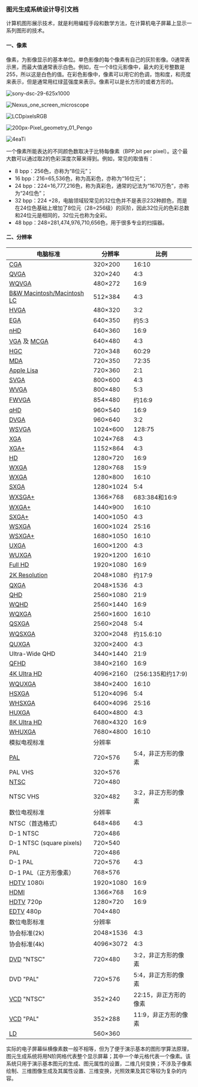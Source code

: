 ### 图元生成系统设计导引文档

计算机图形展示技术，就是利用编程手段和数学方法，在计算机电子屏幕上显示一系列图形的技术。

#### 一、像素

像素，为影像显示的基本单位。单色影像的每个像素有自己的灰阶影像。0通常表示黑，而最大值通常表示白色。例如，在一个8位元影像中，最大的无号整数是255，所以这是白色的值。在彩色影像中，像素可以用它的色调，饱和度，和亮度来表示，但是通常用红绿蓝强度来表示。像素可以是长方形的或者方形的。

![sony-dsc-29-625x1000](.\images\sony-dsc-29-625x1000.jpg)

![Nexus_one_screen_microscope](.\images\Nexus_one_screen_microscope.jpg)

![LCDpixelsRGB](.\images\LCDpixelsRGB.jpg)

![200px-Pixel_geometry_01_Pengo](.\images\200px-Pixel_geometry_01_Pengo.jpg)

![4eaTi](.\images\4eaTi.jpg)

一个像素所能表达的不同颜色数取决于比特每像素（BPP,bit per pixel）。这个最大数可以通过取2的色彩深度次幂来得到。例如，常见的取值有：

- 8 bpp：256色，亦称为“8位元”；
- 16 bpp：216=65,536色，称为高彩色，亦称为“16位元”；
- 24 bpp：224=16,777,216色，称为真彩色，通常的记法为“1670万色”，亦称为“24位色”；
- 32 bpp：224 +28，电脑领域较常见的32位色并不是表示232种颜色，而是在24位色基础上增加了8位元（28=256级）的灰阶，因此32位元的色彩总数和24位元是相同的，32位元也称为全彩。
- 48 bpp：248=281,474,976,710,656色，用于很多专业的扫描器。




#### 二、分辨率

| 电脑标准                                     | 分辨率       | 比例              |
| ---------------------------------------- | --------- | --------------- |
| [CGA](https://zh.wikipedia.org/wiki/%E5%BD%A9%E8%89%B2%E5%9B%BE%E5%BD%A2%E9%80%82%E9%85%8D%E5%99%A8) | 320×200   | 16:10           |
| [QVGA](https://zh.wikipedia.org/wiki/QVGA) | 320×240   | 4:3             |
| [WQVGA](https://zh.wikipedia.org/w/index.php?title=WQVGA&action=edit&redlink=1) | 480×272   | 16:9            |
| [B&W Macintosh/Macintosh LC](https://zh.wikipedia.org/wiki/Mac%E9%9B%BB%E8%85%A6) | 512×384   | 4:3             |
| [HVGA](https://zh.wikipedia.org/wiki/%E8%A7%86%E9%A2%91%E5%9B%BE%E5%BD%A2%E9%98%B5%E5%88%97) | 480×320   | 3:2             |
| [EGA](https://zh.wikipedia.org/w/index.php?title=Enhanced_Graphics_Adapter&action=edit&redlink=1) | 640×350   | 约5:3            |
| [nHD](https://zh.wikipedia.org/w/index.php?title=NHD&action=edit&redlink=1) | 640×360   | 16:9            |
| [VGA](https://zh.wikipedia.org/wiki/VGA) 及 [MCGA](https://zh.wikipedia.org/wiki/%E5%A4%9A%E8%89%B2%E5%9B%BE%E5%BD%A2%E9%80%82%E9%85%8D%E5%99%A8) | 640×480   | 4:3             |
| [HGC](https://zh.wikipedia.org/wiki/%E5%92%8C%E8%A8%98%E7%92%B0%E7%90%83%E9%9B%BB%E8%A8%8A) | 720×348   | 60:29           |
| [MDA](https://zh.wikipedia.org/wiki/%E5%8D%95%E8%89%B2%E6%98%BE%E7%A4%BA%E9%80%82%E9%85%8D%E5%99%A8) | 720×350   | 72:35           |
| [Apple Lisa](https://zh.wikipedia.org/wiki/Apple_Lisa) | 720×360   | 2:1             |
| [SVGA](https://zh.wikipedia.org/wiki/SVGA) | 800×600   | 4:3             |
| [WVGA](https://zh.wikipedia.org/wiki/WVGA) | 800×480   | 5:3             |
| [FWVGA](https://zh.wikipedia.org/wiki/FWVGA) | 854×480   | 约16:9           |
| [qHD](https://zh.wikipedia.org/wiki/QHD) | 960×540   | 16:9            |
| [DVGA](https://zh.wikipedia.org/w/index.php?title=DVGA&action=edit&redlink=1) | 960×640   | 3:2             |
| [WSVGA](https://zh.wikipedia.org/w/index.php?title=WSVGA&action=edit&redlink=1) | 1024×600  | 128:75          |
| [XGA](https://zh.wikipedia.org/wiki/XGA) | 1024×768  | 4:3             |
| [XGA+](https://zh.wikipedia.org/w/index.php?title=XGA%2B&action=edit&redlink=1) | 1152×864  | 4:3             |
| [HD](https://zh.wikipedia.org/wiki/HD)   | 1280×720  | 16:9            |
| [WXGA](https://zh.wikipedia.org/wiki/WXGA) | 1280×768  | 15:9            |
| [WXGA](https://zh.wikipedia.org/wiki/WXGA) | 1280×800  | 16:10           |
| [SXGA](https://zh.wikipedia.org/wiki/SXGA) | 1280×1024 | 5:4             |
| [WXSGA+](https://zh.wikipedia.org/w/index.php?title=WXSGA%2B&action=edit&redlink=1) | 1366×768  | 683:384和16:9    |
| [WXGA+](https://zh.wikipedia.org/w/index.php?title=WXGA%2B&action=edit&redlink=1) | 1440×900  | 16:10           |
| [SXGA+](https://zh.wikipedia.org/wiki/SXGA%2B) | 1400×1050 | 4:3             |
| [WSXGA](https://zh.wikipedia.org/w/index.php?title=WSXGA&action=edit&redlink=1) | 1600×1024 | 25:16           |
| [WSXGA+](https://zh.wikipedia.org/w/index.php?title=WSXGA%2B&action=edit&redlink=1) | 1680×1050 | 16:10           |
| [UXGA](https://zh.wikipedia.org/wiki/UXGA) | 1600×1200 | 4:3             |
| [WUXGA](https://zh.wikipedia.org/wiki/WUXGA) | 1920×1200 | 16:10           |
| [Full HD](https://zh.wikipedia.org/wiki/Full_HD) | 1920×1080 | 16:9            |
| [2K Resolution](https://zh.wikipedia.org/wiki/2K%E8%A7%A3%E6%9E%90%E5%BA%A6) | 2048×1080 | 约17:9           |
| [QXGA](https://zh.wikipedia.org/wiki/QXGA) | 2048×1536 | 4:3             |
| [QHD](https://zh.wikipedia.org/wiki/QHD) | 2560×1080 | 21:9            |
| [WQHD](https://zh.wikipedia.org/w/index.php?title=WQHD&action=edit&redlink=1) | 2560×1440 | 16:9            |
| [WQXGA](https://zh.wikipedia.org/w/index.php?title=WQXGA&action=edit&redlink=1) | 2560×1600 | 16:10           |
| [QSXGA](https://zh.wikipedia.org/w/index.php?title=QSXGA&action=edit&redlink=1) | 2560×2048 | 5:4             |
| [WQSXGA](https://zh.wikipedia.org/w/index.php?title=WQSXGA&action=edit&redlink=1) | 3200×2048 | 约15.6:10        |
| [QUXGA](https://zh.wikipedia.org/w/index.php?title=QUXGA&action=edit&redlink=1) | 3200×2400 | 4:3             |
| Ultra-Wide QHD                           | 3440×1440 | 21:9            |
| [QFHD](https://zh.wikipedia.org/w/index.php?title=QFHD&action=edit&redlink=1) | 3840×2160 | 16:9            |
| [4K Ultra HD](https://zh.wikipedia.org/wiki/4K%E8%A7%A3%E6%9E%90%E5%BA%A6) | 4096×2160 | (256:135和约17:9) |
| [WQUXGA](https://zh.wikipedia.org/w/index.php?title=WQUXGA&action=edit&redlink=1) | 3840×2400 | 16:10           |
| [HSXGA](https://zh.wikipedia.org/w/index.php?title=HSXGA&action=edit&redlink=1) | 5120×4096 | 5:4             |
| [WHSXGA](https://zh.wikipedia.org/w/index.php?title=WHSXGA&action=edit&redlink=1) | 6400×4096 | 25:16           |
| [HUXGA](https://zh.wikipedia.org/w/index.php?title=HUXGA&action=edit&redlink=1) | 6400×4800 | 4:3             |
| [8K Ultra HD](https://zh.wikipedia.org/wiki/%E8%B6%85%E9%AB%98%E7%95%AB%E8%B3%AA%E9%9B%BB%E8%A6%96) | 7680×4320 | 16:9            |
| [WHUXGA](https://zh.wikipedia.org/w/index.php?title=WHUXGA&action=edit&redlink=1) | 7680×4800 | 16:10           |
| 模拟电视标准                                   | 分辨率       |                 |
| [PAL](https://zh.wikipedia.org/wiki/PAL%E5%88%B6%E5%BC%8F) | 720×576   | 5:4，非正方形的像素     |
| PAL VHS                                  | 320×576   |                 |
| [NTSC](https://zh.wikipedia.org/wiki/NTSC) | 720×480   |                 |
| NTSC VHS                                 | 320×482   | 3:2，非正方形的像素     |
| 数位电视标准                                   | 分辨率       |                 |
| NTSC（首选格式）                               | 648×486   | 4:3             |
| D-1 NTSC                                 | 720×486   |                 |
| D-1 NTSC (square pixels)                 | 720×540   |                 |
| PAL                                      | 720×486   |                 |
| D-1 PAL                                  | 720×576   | 4:3             |
| D-1 PAL（正方形像素）                           | 768×576   |                 |
| [HDTV](https://zh.wikipedia.org/wiki/HDTV) 1080i | 1920×1080 | 16:9            |
| [HDMI](https://zh.wikipedia.org/wiki/HDMI) | 1366×768  | 16:9            |
| [HDTV](https://zh.wikipedia.org/wiki/HDTV) 720p | 1280×720  | 16:9            |
| [EDTV](https://zh.wikipedia.org/w/index.php?title=EDTV&action=edit&redlink=1) 480p | 704×480   |                 |
| 数位电影标准                                   | 分辨率       |                 |
| 协会标准(2k)                                 | 2048×1536 | 4:3             |
| 协会标准(4k)                                 | 4096×3072 | 4:3             |
| [DVD](https://zh.wikipedia.org/wiki/DVD) "NTSC" | 720×480   | 3:2，非正方形的像素     |
| DVD "PAL"                                | 720×576   | 5:4，非正方形的像素     |
| [VCD](https://zh.wikipedia.org/wiki/VCD) "NTSC" | 352×240   | 22:15，非正方形的像素   |
| [VCD](https://zh.wikipedia.org/wiki/VCD) "PAL" | 352×288   | 11:9，非正方形的像素    |
| [LD](https://zh.wikipedia.org/wiki/LD)   | 560×360   |                 |

实际的电子屏幕纵横像素数一般不相等，但为了便于演示基本的图形学算法原理，图元生成系统将用N阶网格代表整个显示屏幕；其中一个单元格代表一个像素。该系统只用于演示基本图元的生成、图元属性的设置，二维几何变换；不涉及子像素绘制、三维图像生成及其属性设置、三维变换，光照效果及其它等较为复杂的内容。

